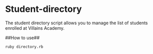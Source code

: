 # Student-directory #
The student directory script allows you to manage the list of students enrolled at Villains Academy.

##How to use##

```shell
ruby directory.rb
```
